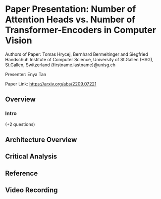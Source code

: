 # Paper Presentation: Number of Attention Heads vs. Number of Transformer-Encoders in Computer Vision

Authors of Paper: Tomas Hrycej, Bernhard Bermeitinger and Siegfried Handschuh
Institute of Computer Science, University of St.Gallen (HSG), St.Gallen, Switzerland
{firstname.lastname}@unisg.ch

Presenter: Enya Tan

Paper Link: https://arxiv.org/abs/2209.07221

## Overview

### Intro

(+2 questions)

## Architecture Overview

## Critical Analysis

## Reference

## Video Recording
